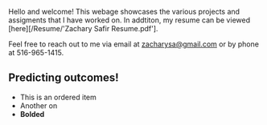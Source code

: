 Hello and welcome! This webage showcases the various projects and assigments that I have worked on. In addtiton, my resume can be viewed [here][/Resume/'Zachary Safir Resume.pdf']. 

Feel free to reach out to me via email at [zacharysa@gmail.com](mailto:zacharysa@gmail.com) or by phone at 516-965-1415.


## Predicting outcomes!
* This is an ordered item
* Another on 
* **Bolded**